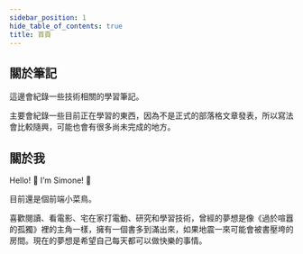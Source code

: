 ```yaml
---
sidebar_position: 1
hide_table_of_contents: true
title: 首頁
---
```


## 關於筆記

這邊會紀錄一些技術相關的學習筆記。

主要會紀錄一些目前正在學習的東西，因為不是正式的部落格文章發表，所以寫法會比較隨興，可能也會有很多尚未完成的地方。

## 關於我 

Hello! 👋 I’m Simone! 👻

目前還是個前端小菜鳥。

喜歡閱讀、看電影、宅在家打電動、研究和學習技術，曾經的夢想是像《過於喧囂的孤獨》裡的主角一樣，擁有一個書多到滿出來，如果地震一來可能會被書壓垮的房間。現在的夢想是希望自己每天都可以做快樂的事情。
